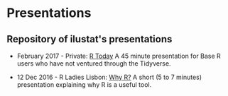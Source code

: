 # Presentations
## Repository of ilustat's presentations

* February 2017 - Private: [R Today](201702_R_Today/201702_R_Today.pdf) A 45 minute presentation for Base R users who have not ventured through the Tidyverse.

* 12 Dec 2016 - R Ladies Lisbon: [Why R?](20161213_RLadiesLx_Why_R/Why_R.pdf) A short (5 to 7 minutes) presentation explaining why R is a useful tool.
 
